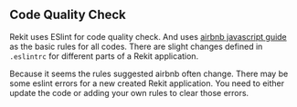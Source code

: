 ## Code Quality Check

Rekit uses ESlint for code quality check. And uses [airbnb javascript guide](https://github.com/airbnb/javascript) as the basic rules for all codes. There are slight changes defined in `.eslintrc` for different parts of a Rekit application.

Because it seems the rules suggested airbnb often change. There may be some eslint errors for a new created Rekit application. You need to either update the code or adding your own rules to clear those errors.
